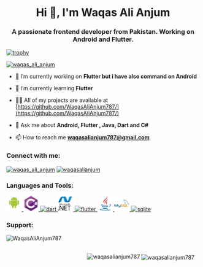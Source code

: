 <h1 align="center">Hi 👋, I'm Waqas Ali Anjum</h1>
<h3 align="center">A passionate frontend developer from Pakistan. Working on Android and Flutter.</h3>

[![trophy](https://github-profile-trophy.vercel.app/?username=ryo-ma)](https://github.com/ryo-ma/github-profile-trophy)


<p align="left"> <a href="https://twitter.com/waqas_ali_anjum" target="blank"><img src="https://img.shields.io/twitter/follow/waqas_ali_anjum?logo=twitter&style=for-the-badge" alt="waqas_ali_anjum" /></a> </p>

- 🔭 I’m currently working on **Flutter but i have also command on Android**

- 🌱 I’m currently learning **Flutter**

- 👨‍💻 All of my projects are available at [https://github.com/WaqasAliAnjum787/](https://github.com/WaqasAliAnjum787/)

- 💬 Ask me about **Android, Flutter , Java, Dart and C#**

- 📫 How to reach me **waqasalianjum787@gmail.com**

<h3 align="left">Connect with me:</h3>
<p align="left">
<a href="https://twitter.com/waqas_ali_anjum" target="blank"><img align="center" src="https://raw.githubusercontent.com/rahuldkjain/github-profile-readme-generator/master/src/images/icons/Social/twitter.svg" alt="waqas_ali_anjum" height="30" width="40" /></a>
<a href="https://linkedin.com/in/waqasalianjum" target="blank"><img align="center" src="https://raw.githubusercontent.com/rahuldkjain/github-profile-readme-generator/master/src/images/icons/Social/linked-in-alt.svg" alt="waqasalianjum" height="30" width="40" /></a>
</p>

<h3 align="left">Languages and Tools:</h3>
<p align="left"> <a href="https://developer.android.com" target="_blank" rel="noreferrer"> <img src="https://raw.githubusercontent.com/devicons/devicon/master/icons/android/android-original-wordmark.svg" alt="android" width="40" height="40"/> </a> <a href="https://www.w3schools.com/cs/" target="_blank" rel="noreferrer"> <img src="https://raw.githubusercontent.com/devicons/devicon/master/icons/csharp/csharp-original.svg" alt="csharp" width="40" height="40"/> </a> <a href="https://dart.dev" target="_blank" rel="noreferrer"> <img src="https://www.vectorlogo.zone/logos/dartlang/dartlang-icon.svg" alt="dart" width="40" height="40"/> </a> <a href="https://dotnet.microsoft.com/" target="_blank" rel="noreferrer"> <img src="https://raw.githubusercontent.com/devicons/devicon/master/icons/dot-net/dot-net-original-wordmark.svg" alt="dotnet" width="40" height="40"/> </a> <a href="https://flutter.dev" target="_blank" rel="noreferrer"> <img src="https://www.vectorlogo.zone/logos/flutterio/flutterio-icon.svg" alt="flutter" width="40" height="40"/> </a> <a href="https://www.java.com" target="_blank" rel="noreferrer"> <img src="https://raw.githubusercontent.com/devicons/devicon/master/icons/java/java-original.svg" alt="java" width="40" height="40"/> </a> <a href="https://www.mysql.com/" target="_blank" rel="noreferrer"> <img src="https://raw.githubusercontent.com/devicons/devicon/master/icons/mysql/mysql-original-wordmark.svg" alt="mysql" width="40" height="40"/> </a> <a href="https://www.sqlite.org/" target="_blank" rel="noreferrer"> <img src="https://www.vectorlogo.zone/logos/sqlite/sqlite-icon.svg" alt="sqlite" width="40" height="40"/> </a> </p>

<h3 align="left">Support:</h3>
<p><a href="https://www.buymeacoffee.com/WaqasAliAnjum787"> <img align="left" src="https://cdn.buymeacoffee.com/buttons/v2/default-yellow.png" height="50" width="210" alt="WaqasAliAnjum787" /></a></p><br><br>

<p><img align="left" src="https://github-readme-stats.vercel.app/api/top-langs?username=waqasalianjum787&show_icons=true&locale=en&layout=compact" alt="waqasalianjum787" /></p>

<p>&nbsp;<img align="center" src="https://github-readme-stats.vercel.app/api?username=waqasalianjum787&show_icons=true&locale=en" alt="waqasalianjum787" /></p>
